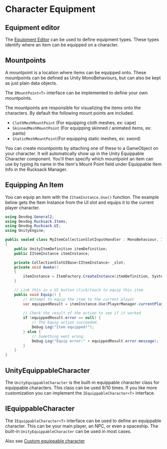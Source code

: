# Character Equipment

## Equipment editor

The [Equipment Editor](../Editors/Editors.md) can be used to define equipment types. These types identify where an item can be equipped on a character.

## Mountpoints

A mountpoint is a location where items can be equipped onto. These mountpoints can be defined as Unity MonoBehaviours, but can also be kept as just plain data objects.

The `IMountPoint<T>` interface can be implemented to define your own mountpoints.

The mountpoints are responsible for visualizing the items onto the characters. By default the following mount points are included.

- `ClothMeshMountPoint` (For equipping cloth meshes, ex: cape)
- `SkinnedMeshMountPoint` (For equipping skinned / animated items, ex: pants)
- `StaticMeshMountPoint`(For equipping static meshes, ex: sword)

You can create mountpoints by attaching one of these to a GameObject on your character. It will automatically show up in the Unity Equippable Character component. You'll then specify which mountpoint an item can use by typing its name in the Item's Mount Point field under Equippable Item Info in the Rucksack Manager.

## Equipping An Item

You can equip an item with the `IItemInstance.Use()` function. The example below gets the Item Instance from the UI slot and equips it to the current player character. 

```cs
using Devdog.General2;
using Devdog.Rucksack.Items;
using Devdog.Rucksack.UI;
using UnityEngine;

public sealed class MyItemCollectionSlotInputHandler : MonoBehaviour, ICollectionSlotInputHandler<IItemInstance>, IPointerClickHandler
{
    public UnityItemDefinition itemDefinition;
    public IItemInstance itemInstance;

    private CollectionSlotUIBase<IItemInstance> _slot;
    private void Awake()
    {
        itemInstance = ItemFactory.CreateInstance(itemDefinition, System.Guid.NewGuid());
    }

    // Link this in a UI button click/touch to equip this item
    public void Equip() {
        // Attempt to equip the item to the current player
        var equippedResult = itemInstance.Use(PlayerManager.currentPlayer, itemContext);
        
        // Check the result of the action to see if it worked
        if (equippedResult.error == null) {
            // The Equip action succeeded. 
            Debug.Log("Item equipped!");
        } else {
            // Something went wrong.
            Debug.Log("Equip error:" + equippedResult.error.message);
        }
    }
}
```

## UnityEquippableCharacter

The `UnityEquippableCharacter` is the built-in equippable character class for equippable characters. This class can be used 9/10 times. If you like more customization you can implement the `IEquippableCharacter<T>` interface.

## IEquippableCharacter<T>

The `IEquippableCharacter<T>` interface can be used to define an equippable character. This can be your main player, an NPC, or even a spaceship. The built-in `UnityEquippableCharacter` can be used in most cases.

Also see [Custom equippable character](EquippableCharacter.md)
